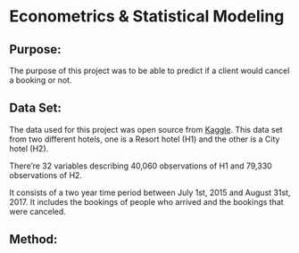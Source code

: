 # Econometrics & Statistical Modeling 
## Purpose:
The purpose of this project was to be able to predict if a client would cancel a booking or not.

## Data Set:
The data used for this project was open source from [Kaggle](https://www.kaggle.com/jessemostipak/hotel-booking-demand).
This data set from two different hotels, one is a Resort hotel (H1) and the other is a City hotel (H2).

There’re 32 variables describing 40,060 observations of H1 and 79,330 observations of H2.

It consists of a two year time period between July 1st, 2015 and August 31st, 2017. It includes the bookings of people who
arrived and the bookings that were canceled.

## Method:

